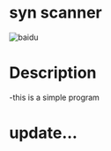 # **syn scanner**
![baidu](http://www.baidu.com/img/bdlogo.gif "百度logo")
# Description
-this is a simple program
# update...

